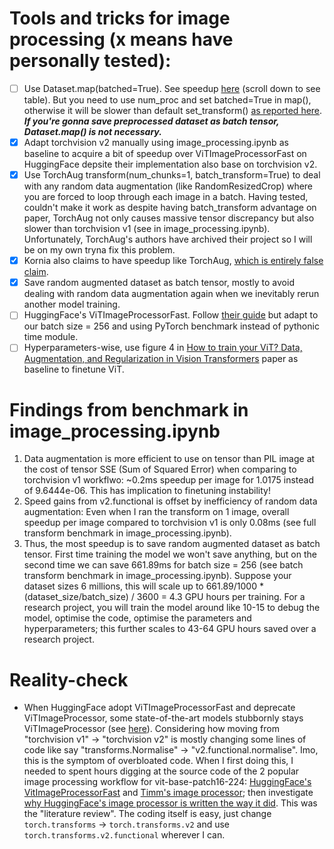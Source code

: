 # Tools and tricks for image processing (x means have personally tested):
- [ ] Use Dataset.map(batched=True). See speedup [here](https://huggingface.co/learn/nlp-course/en/chapter5/3?fw=pt#the-map-methods-superpowers) (scroll down to see table). But you need to use num_proc and set batched=True in map(), otherwise it will be slower than default set_transform() [as reported here](https://discuss.huggingface.co/t/using-map-take-7-2x-times-longer-than-set-transform/62285). ***If you're gonna save preprocessed dataset as batch tensor, Dataset.map() is not necessary.***
- [x] Adapt torchvision v2 manually using image_processing.ipynb as baseline to acquire a bit of speedup over ViTImageProcessorFast on HuggingFace depsite their implementation also base on torchvision v2.
- [x] Use TorchAug transform(num_chunks=1, batch_transform=True) to deal with any random data augmentation (like RandomResizedCrop) where you are forced to loop through each image in a batch. Having tested, couldn't make it work as despite having batch_transform advantage on paper, TorchAug not only causes massive tensor discrepancy but also slower than torchvision v1 (see in image_processing.ipynb). Unfortunately, TorchAug's authors have archived their project so I will be on my own tryna fix this problem.
- [x] Kornia also claims to have speedup like TorchAug, [which is entirely false claim](https://github.com/kornia/kornia/issues/1559).
- [x] Save random augmented dataset as batch tensor, mostly to avoid dealing with random data augmentation again when we inevitably rerun another model training.
- [ ] HuggingFace's ViTImageProcessorFast. Follow [their guide](https://app.semanticdiff.com/gh/huggingface/transformers/pull/28847/overview) but adapt to our batch size = 256 and using PyTorch benchmark instead of pythonic time module.
- [ ] Hyperparameters-wise, use figure 4 in [How to train your ViT? Data, Augmentation, and Regularization in Vision Transformers](https://arxiv.org/abs/2106.10270) paper as baseline to finetune ViT.
  
# Findings from benchmark in image_processing.ipynb 
1. Data augmentation is more efficient to use on tensor than PIL image at the cost of tensor SSE (Sum of Squared Error) when comparing to torchvision v1 workflwo: ~0.2ms speedup per image for 1.0175 instead of 9.6444e-06. This has implication to finetuning instability!
2. Speed gains from v2.functional is offset by inefficiency of random data augmentation: Even when I ran the transform on 1 image, overall speedup per image compared to torchvision v1 is only 0.08ms (see full transform benchmark in image_processing.ipynb).
3. Thus, the most speedup is to save random augmented dataset as batch tensor. First time training the model we won't save anything, but on the second time we can save 661.89ms for batch size = 256 (see batch transform benchmark in image_processing.ipynb). Suppose your dataset sizes 6 millions, this will scale up to 661.89/1000 * (dataset_size/batch_size) / 3600 = 4.3 GPU hours per training. For a research project, you will train the model around like 10-15 to debug the model, optimise the code, optimise the parameters and hyperparameters; this further scales to 43-64 GPU hours saved over a research project.

# Reality-check
- When HuggingFace adopt ViTImageProcessorFast and deprecate ViTImageProcessor, some state-of-the-art models stubbornly stays ViTImageProcessor (see [here](https://github.com/huggingface/transformers/issues/36193)). Considering how moving from "torchvision v1" -> "torchvision v2" is mostly changing some lines of code like say "transforms.Normalise" -> "v2.functional.normalise". Imo, this is the symptom of overbloated code. When I first doing this, I needed to spent hours digging at the source code of the 2 popular image processing workflow for vit-base-patch16-224: [HuggingFace's VitImageProcessorFast](https://github.com/huggingface/transformers/blob/main/src/transformers/image_processing_utils_fast.py#L702-L743) and [Timm's image processor](https://github.com/huggingface/transformers/blob/main/examples/pytorch/image-classification/run_image_classification.py#L337-L362); then investigate [why HuggingFace's image processor is written the way it did](https://github.com/huggingface/transformers/blob/main/docs/source/en/image_processors.md). This was the "literature review". The coding itself is easy, just change `torch.transforms` -> `torch.transforms.v2` and use `torch.transforms.v2.functional` wherever I can.
